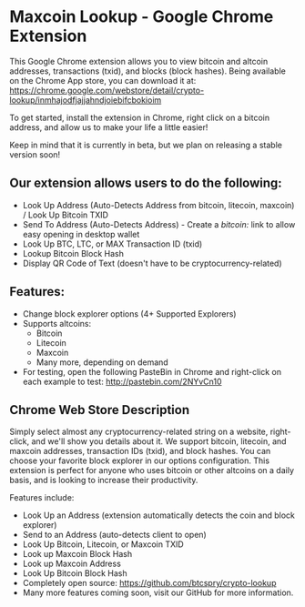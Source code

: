 # Maxcoin Lookup - Google Chrome Extension

This Google Chrome extension allows you to view bitcoin and altcoin addresses, transactions (txid), and blocks (block hashes).  Being available on the Chrome App store, you can download it at: https://chrome.google.com/webstore/detail/crypto-lookup/inmhajodfjajjahndjoiebifcbokioim

To get started, install the extension in Chrome, right click on a bitcoin address, and allow us to make your life a little easier!

Keep in mind that it is currently in beta, but we plan on releasing a stable version soon!

## Our extension allows users to do the following:
- Look Up Address (Auto-Detects Address from bitcoin, litecoin, maxcoin) / Look Up Bitcoin TXID
- Send To Address (Auto-Detects Address) - Create a *bitcoin:* link to allow easy opening in desktop wallet
- Look Up BTC, LTC, or MAX Transaction ID (txid)
- Lookup Bitcoin Block Hash
- Display QR Code of Text (doesn't have to be cryptocurrency-related)

## Features:
- Change block explorer options (4+ Supported Explorers)
- Supports altcoins:
	- Bitcoin
	- Litecoin
	- Maxcoin
	- Many more, depending on demand
- For testing, open the following PasteBin in Chrome and right-click on each example to test: http://pastebin.com/2NYvCn10

## Chrome Web Store Description
Simply select almost any cryptocurrency-related string on a website, right-click, and we'll show you details about it.  We support bitcoin, litecoin, and maxcoin addresses, transaction IDs (txid), and block hashes.  You can choose your favorite block explorer in our options configuration.  This extension is perfect for anyone who uses bitcoin or other altcoins on a daily basis, and is looking to increase their productivity.

Features include:
- Look Up an Address (extension automatically detects the coin and block explorer)
- Send to an Address (auto-detects client to open)
- Look Up Bitcoin, Litecoin, or Maxcoin TXID
- Look up Maxcoin Block Hash
- Look up Maxcoin Address
- Look Up Bitcoin Block Hash
- Completely open source: https://github.com/btcspry/crypto-lookup
- Many more features coming soon, visit our GitHub for more information.

